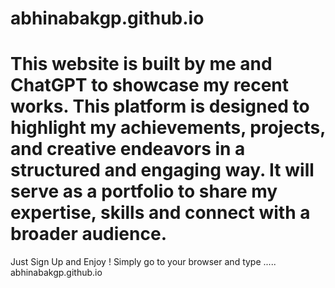 # abhinabakgp.github.io
# This website is built by me and ChatGPT to showcase my recent works. This platform is designed to highlight my achievements, projects, and creative endeavors in a structured and engaging way. It will serve as a portfolio to share my expertise, skills and connect with a broader audience.
Just Sign Up and Enjoy !
Simply go to your browser and type   .....
abhinabakgp.github.io
